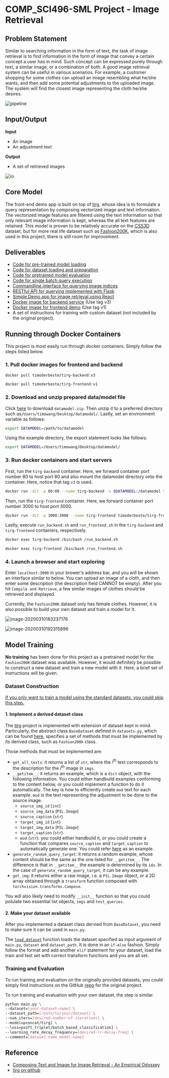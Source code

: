 # COMP_SCI496-SML Project - Image Retrieval

## Problem Statement

Similar to searching information in the form of text, the task of image retrieval is to find information in the form of image that convey a certain concept a user has in mind. Such concept can be expressed purely through text, a similar image, or a combination of both. A good image retrieval system can be useful in various scenarios. For example, a customer shopping for some clothes can upload an image resembling what he/she wants, and then add some potential adjustments to the uploaded image. The system will find the closest image representing the cloth he/she desires.

![pipeline](images/pipeline.png)

## Input/Output

**Input**

- An image
- An adjustment text

**Output**

- A set of retrieved images

![io](images/io.png)

## Core Model

The front-end demo app is built on top of [tirg](https://github.com/google/tirg), whose idea is to formulate a query representation by composing vectorized image and text information. The vectorized image features are filtered using the text information so that only relevant image information is kept, whereas the all text features are retained. This model is proven to be relatively accurate on the [CSS3D](https://drive.google.com/file/d/1wPqMw-HKmXUG2qTgYBiTNUnjz83hA2tY/view) dataset, but for more real life dataset such as [Fashion200K](https://github.com/xthan/fashion-200k), which is also used in this project, there is still room for improvement.

## Deliverables

- [Code for pre-trained model loading](https://github.com/timoderbeste/comp_sci496-sml_homework/blob/848d9911fb2ce0d0cbfd483fe01d50c9abedff38/backend/query.py#L39)
- [Code for dataset loading and preparation](https://github.com/timoderbeste/comp_sci496-sml_homework/blob/848d9911fb2ce0d0cbfd483fe01d50c9abedff38/backend/query.py#L48)
- [Code for pretrained model evaluation](https://github.com/timoderbeste/comp_sci496-sml_homework/blob/master/backend/run_test.py#L11)
- [Code for single batch query execution](https://github.com/timoderbeste/comp_sci496-sml_homework/blob/848d9911fb2ce0d0cbfd483fe01d50c9abedff38/backend/query.py#L18)
- [Commandline interface for querying image indices](https://github.com/timoderbeste/comp_sci496-sml_homework/blob/848d9911fb2ce0d0cbfd483fe01d50c9abedff38/backend/query.py#L65)
- [RESTful API for querying implemented with Flask](https://github.com/timoderbeste/comp_sci496-sml_homework/blob/master/backend/query_service.py)
- [Simple Demo app for image retrieval using React](https://github.com/timoderbeste/comp_sci496-sml_homework/tree/master/frontend)
- [Docker image for backend service](https://hub.docker.com/repository/docker/timoderbeste/tirg-backend) (Use tag v3)
- [Docker image for frontend demo](https://hub.docker.com/repository/docker/timoderbeste/tirg-frontend) (Use tag v1)
- A set of instructions for training with custom dataset (not included by the original project).

## Running through Docker Containers

This project is most easily run through docker containers. Simply follow the steps listed below.

### 1. Pull docker images for frontend and backend

```bash
docker pull timoderbeste/tirg-backend:v3
```

```bash
docker pull timoderbeste/tirg-frontend:v1
```

### 2. Download and unzip prepared data/model file

Click [here](https://northwestern.box.com/s/2mhdtts9q2jef8681iqjew7db8ux5y21) to download `datamodel.zip`. Then unzip it to a preferred directory such as`/Users/timowang/Desktop/datamodel/`. Lastly, set an environment variable as follows:

```bash
export DATAMODEL=/path/to/datamodel
```

Using the example directory, the export statement looks like follows:

```bash
export DATAMODEL=/Users/timowang/Desktop/datamodel/
```

### 3. Run docker containers and start servers

First, run the `tirg-backend` container. Here, we forward container port number 80 to host port 80 and also mount the datamodel directory onto the container. Here, notice that tag `v3` is used. 

```bash
docker run -dit -p 80:80 --name tirg-backend -v $DATAMODEL:/datamodel timoderbeste/tirg-backend:v3 /bin/bash
```

Then, run the `tirg-frontend` container. Here, we forward container port number 3000 to host port 3000. 

```bash
docker run -dit -p 3000:3000 --name tirg-frontend timoderbeste/tirg-frontend:v1 /bin/bash
```

Lastly, execute `run_backend.sh` and `run_frontend.sh` in the `tirg-backend` and `tirg-frontend` containers, respectively. 

```bash
docker exec tirg-backend /bin/bash /run_backend.sh
```

```bash
docker exec tirg-frontend /bin/bash /run_frontend.sh
```

### 4. Launch a browser and start exploring

Enter `localhost:3000` in your brower's address bar, and you will be shown an interface similar to below. You can upload an image of a cloth, and then enter some description (the description field CANNOT be empty). After you hit `Compile and Retrieve`, a few similar images of clothes should be retrieved and displayed. 



Currently, the `Fashion200K` dataset only has female clothes. However, it is also possible to build your own dataset and train a model for it. 

![image-20200310183237176](images/demo1.png)

![image-20200310192315896](images/demo2.png)

## Model Training

**No training** has been done for this project as a pretrained model for the `Fashion200K` dataset was available. However, it would definitely be possible to construct a new dataset and train a new model with it. Here, a brief set of instructions will be given. 

### Dataset Construction

<u>If you only want to train a model using the standard datasets, you could skip this step.</u> 

#### 1. Implement a derived dataset class

The [tirg](https://github.com/google/tirg) project is implemented with extension of dataset kept in mind. Particularly, the abstract class `BaseDataset` defined in `datasets.py`, which can be found [here](https://github.com/google/tirg/blob/4d9fb23511e34bc180cb7551e4414eb2f938fc84/datasets.py#L28), specifies a set of methods that must be implemented by its derived class, such as `Fashion200k` class.

Those methods that must be implemented are:

- `get_all_texts`: it returns a list of `str`, where the $i^{th}$ text corresponds to the description for the $i^{th}$ image in `imgs`. 
- `__getitem__`: it returns an example, which is a `dict` object, with the following information. You could either handbuild examples conforming to the content below, or you could implement a function to do it automatically. The key is how to efficiently create `mod` text for each example. `mod` is the text representing the adjustment to be done to the source image. 
  - `source_img_id`  (`int`)
  - `source_img_data`  (`PIL.Image`)
  - `source_caption`  (`str`)
  - `target_img_id`  (`int`)
  - `target_img_data` (`PIL.Image`)
  - `target_caption`  (`str`)
  - `mod` (`str`): you could either handbuild it, or you could create a function that compares `source_caption` and `target_caption` to automatically generate one. You could refer [here](https://github.com/google/tirg/blob/4d9fb23511e34bc180cb7551e4414eb2f938fc84/datasets.py#L364) as an example. 
- `generate_random_query_target`: it returns  a random example, whose content should be the same as the one listed for `__getitem__`. The difference is that in `__getitem__` the example is determined by its `idx`. In the case of `generate_random_query_target`, it can be any example. 
- `get_img`: it returns either a raw image, i.e. a `PIL.Image` object, or a 2D array obtained through a `transform` function composed with `torchvision.transforms.Compose`. 

You will also likely need to modify `__init__` function so that you could polulate two essential list objects, `imgs` and `test_queries`. 

#### 2. Make your dataset available

After you implemented a dataset class dervied from `BaseDataset`, you need to make sure it can be used in `main.py`. 

The [`load_dataset`](https://github.com/google/tirg/blob/4d9fb23511e34bc180cb7551e4414eb2f938fc84/main.py#L59) function loads the dataset specified as input argument of `main.py`, `dataset` and `dataset_path`. It is done in an `if-else` fashion. Simply follow the format and add another `elif` statement for your dataset, load the train and test set with correct transform functions and you are all set. 

### Training and Evaluation

To run training and evaluation on the originally provided datasets, you could simply find instructions on the GitHub [repo](https://github.com/google/tirg) for the original project. 

To run training and evaluation with your own dataset, the step is similar. 

```bash
python main.py \
--dataset=[your-dataset-name] \
--dataset_path=[/path/to/your/dataset] \
--num_iters=[desired-number-of-iterations] \
--model=pconcat/tirg] \
--loss=psoft_triplet/batch_based_classification] \
--learning_rate_decay_frequency=[desired-lr-decay-freq] \
--comment=[dataset-name_model-name]
```

## Reference

- [Composing Text and Image for Image Retrieval - An Empirical Odyssey](https://arxiv.org/abs/1812.07119)
- [tirg on github](https://github.com/google/tirg)